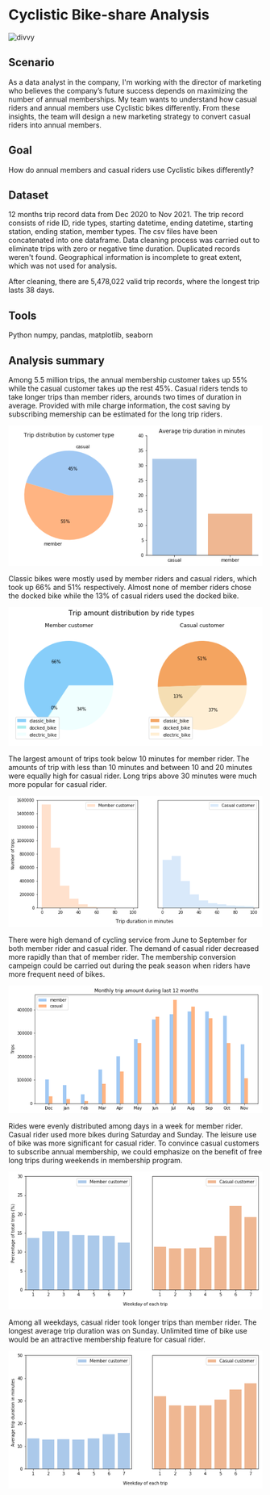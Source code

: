 # Cyclistic Bike-share Analysis

![divvy](http://chi.streetsblog.org/wp-content/uploads/sites/4/2020/07/Divvy-Meet-The-Ebike_7.jpg)

## Scenario

As a data analyst in the company, I'm working with the director of marketing who believes the company’s future success depends on maximizing the number of annual memberships. My team wants to understand how casual riders and annual members use Cyclistic bikes differently. From these insights, the team will design a new marketing strategy to convert casual riders into annual members.

## Goal

How do annual members and casual riders use Cyclistic bikes differently?

## Dataset

12 months trip record data from Dec 2020 to Nov 2021. The trip record consists of ride ID, ride types, starting datetime, ending datetime, starting station, ending station, member types. The csv files have been concatenated into one dataframe. Data cleaning process was carried out to eliminate trips with zero or negative time duration. Duplicated records weren't found. Geographical information is incomplete to great extent, which was not used for analysis.

After cleaning, there are 5,478,022 valid trip records, where the longest trip lasts 38 days. 

## Tools

Python numpy, pandas, matplotlib, seaborn

## Analysis summary

Among 5.5 million trips, the annual membership customer takes up 55% while the casual customer takes up the rest 45%. Casual riders tends to take longer trips than member riders, arounds two times of duration in average. Provided with mile charge information, the cost saving by subscribing memership can be estimated for the long trip riders.

![p1](https://github.com/siyue-zhang/google-data-analytics-cert/blob/master/capstone%20project/images/member_casual.png)

Classic bikes were mostly used by member riders and casual riders, which took up 66% and 51% respectively. Almost none of member riders chose the docked bike while the 13% of casual riders used the docked bike. 

![p2](https://github.com/siyue-zhang/google-data-analytics-cert/blob/master/capstone%20project/images/ride_type.png)

The largest amount of trips took below 10 minutes for member rider. The amounts of trip with less than 10 minutes and between 10 and 20 minutes were equally high for casual rider. Long trips above 30 minutes were much more popular for casual rider. 

![p3](https://github.com/siyue-zhang/google-data-analytics-cert/blob/master/capstone%20project/images/duration.png)

There were high demand of cycling service from June to September for both member rider and casual rider. The demand of casual rider decreased more rapidly than that of member rider. The membership conversion campeign could be carried out during the peak season when riders have more frequent need of bikes. 

![p4](https://github.com/siyue-zhang/google-data-analytics-cert/blob/master/capstone%20project/images/monthly.png)

Rides were evenly distributed among days in a week for member rider. Casual rider used more bikes during Saturday and Sunday. The leisure use of bike was more significant for casual rider. To convince casual customers to subscribe annual membership, we could emphasize on the benefit of free long trips during weekends in membership program.

![p5](https://github.com/siyue-zhang/google-data-analytics-cert/blob/master/capstone%20project/images/weekday.png)

Among all weekdays, casual rider took longer trips than member rider. The longest average trip duration was on Sunday. Unlimited time of bike use would be an attractive membership feature for casual rider.

![p6](https://github.com/siyue-zhang/google-data-analytics-cert/blob/master/capstone%20project/images/weekday_duration.png)
